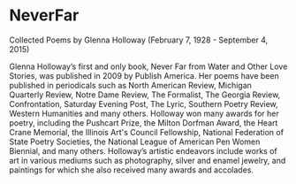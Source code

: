 # NeverFar
Collected Poems by Glenna Holloway
(February 7, 1928 - September 4, 2015)

Glenna Holloway’s first and only book, Never Far from Water and Other Love
Stories, was published in 2009 by Publish America. Her poems have been published in
periodicals such as North American Review, Michigan Quarterly Review, Notre Dame
Review, The Formalist, The Georgia Review, Confrontation, Saturday Evening Post, The
Lyric, Southern Poetry Review, Western Humanities and many others.
Holloway won many awards for her poetry, including the Pushcart Prize, the Milton
Dorfman Award, the Heart Crane Memorial, the Illinois Art's Council Fellowship, National
Federation of State Poetry Societies, the National League of American Pen Women Biennial,
and many others. Holloway’s artistic endeavors include works of art in various mediums
such as photography, silver and enamel jewelry, and paintings for which she also received
many awards and accolades.
